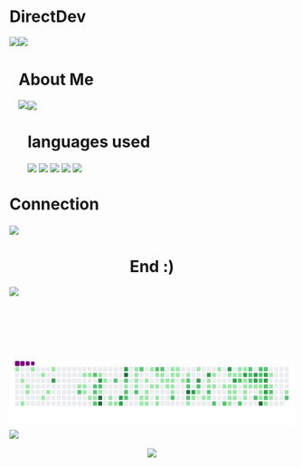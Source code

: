 #  <h> DirectDev</h>

<div>
	<body>
  <a href"https://github.com/Directinho/">
<p>
<img height="180cm" weight="50" align="down" src="https://c.tenor.com/T9xkJO7G7poAAAAM/elma-pointing.gif"/> 
<img height="180cm" align="left" src="https://github-readme-stats.vercel.app/api?username=Directinho&show_icons=true&theme=radical&include_all_commits=true&count_private=private"/>
</p>
</div>
<div>
<p>
<h1>About Me</h1>
	
	
</p>	
</div>
<div>
<p>
<img height="180" align="center" src="https://media1.giphy.com/media/MOCQX3U6wKPFDPGyoc/giphy.gif?cid=790b76115e940468ded39105be04c454f8e35b883dfa7b68&rid=giphy.gif&ct=g"/>
<img height="160cm" weight="150" align="left" src="https://github-readme-stats.vercel.app/api/top-langs/?username=Directinho&show=langs_count=3"/>

</p>
</div>
	</body>
<body>
<div>
<p>	
<h1>languages used</h1>

<img height="50cm" align="center" src="https://i.imgur.com/N3A969j.gif"/>
<img height="50cm" align="center" src="https://i.imgur.com/pSDXRKs.png" onclick=(https://developer.mozilla.org/en-US/docs/Web/JavaScript)/>
<img height="50" align="center" src="https://i.imgur.com/3xopVhI.png" onclick=(https://www.python.org/psf/)/> 
<img height="50" align="center" src="https://i.imgur.com/LHJzvaI.png" onclick=(https://www.typescriptlang.org)/>
<img height="50" align="center" src="https://i.imgur.com/N3A969j.gif"/>
</p>
</div>
	

<div>
<p>

<h1>Connection</h1>

<img height="120cm" align="center" src="https://i.imgur.com/qCNG93Z.png"> 

</p>
<p>

</p>
</div>

<div>
<p>
	
<h1 align="center">End :)</h1 align="down">		
	
<img height="120cm" align="left" src="https://i.imgur.com/s82OT10.gif"/>
<img height="130cm" align="center" src="https://raw.githubusercontent.com/Platane/snk/output/github-contribution-grid-snake.gif"/>
<img height="120cm" align="center" src="https://i.imgur.com/s82OT10.gif"/>
</p>
<p align="center">
<a href="https://www.youtube.com/watch?v=dQw4w9WgXcQ"><img height="5cm" align="center" opacity="40%" src="https://img.shields.io/website?color=red&down_color=red&down_message=NO%20CLICK%20HERE%21&label=Warning&logo=counter%20strike&logoColor=red&style=for-the-badge&up_color=red&up_message=NO%20CLICK%20HERE%21&url=https%3A%2F%2Fwww.youtube.com%2Fwatch%3Fv%3DdQw4w9WgXcQ">
</p>
</div>
</body>
</div>
